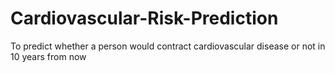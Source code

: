 # Cardiovascular-Risk-Prediction
To predict whether a person would contract cardiovascular disease or not in 10 years from now
